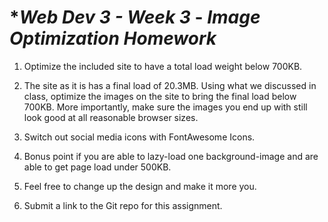 # **Web Dev 3 - Week 3* - *Image Optimization Homework*

1. Optimize the included site to have a total load weight below 700KB.

2. The site as it is has a final load of 20.3MB. Using what we discussed in class, optimize the images on the site to bring the final load below 700KB. More importantly, make sure the images you end up with still look good at all reasonable browser sizes.

3. Switch out social media icons with FontAwesome Icons.

4. Bonus point if you are able to lazy-load one background-image and are able to get page load under 500KB.

5. Feel free to change up the design and make it more you.

6. Submit a link to the Git repo for this assignment.

